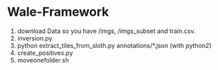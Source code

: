 # Wale-Framework

1) download Data  so you have /imgs, /imgs_subset and train.csv.  
2) inversion.py  
3) python extract_tiles_from_sloth.py annotations/*.json (with python2)  
4) create_positives.py  
5) moveonefolder.sh  
